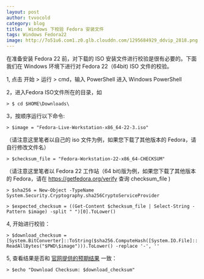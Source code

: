 ```yaml
---
layout: post
author: tvvocold
category: blog
title:  Windows 下校验 Fedora 安装文件
tags: Windows Fedora22       
image: http://7o51u6.com1.z0.glb.clouddn.com/1295684929_ddvip_2818.png
---
```


在准备安装 Fedora 22 前，对下载的 ISO 安装文件进行校验是很有必要的。下面我们在 Windows 环境下进行对 Fedora 22（64bit) ISO 文件的校验。

1, 点击 开始 > 运行 > cmd，输入 PowerShell 进入 Windows PowerShell

2，进入Fedora ISO文件所在的目录，如

`> $ cd $HOME\Downloads\`

3，按顺序运行以下命令:

`> $image = "Fedora-Live-Workstation-x86_64-22-3.iso" `

（请注意这里笔者以自己的 iso 文件为例，如果您下载了其他版本的 Fedora，请自行修改文件名）

`> $checksum_file = "Fedora-Workstation-22-x86_64-CHECKSUM" `

（请注意这里笔者以 Fedora 22 工作站（64 bit)版为例，如果您下载了其他版本的 Fedora，请在 https://getfedora.org/verify 查询 checksum_file )

`> $sha256 = New-Object -TypeName System.Security.Cryptography.sha256CryptoServiceProvider `

`> $expected_checksum = ((Get-Content $checksum_file | Select-String -Pattern $image) -split " ")[0].ToLower() `

4, 开始进行校验：

`> $download_checksum = [System.BitConverter]::ToString($sha256.ComputeHash([System.IO.File]::ReadAllBytes("$PWD\$image"))).ToLower() -replace '-', '' `

5, 查看结果是否和 [官网提供的预期结果](https://getfedora.org/static/checksums/Fedora-Workstation-22-x86_64-CHECKSUM) 一致：

`> $echo "Download Checksum: $download_checksum"  `


